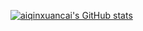 [![aiqinxuancai's GitHub stats](https://github-readme-stats.vercel.app/api?username=aiqinxuancai)](https://github.com/anuraghazra/github-readme-stats)
